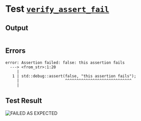 # Test [`verify_assert_fail`](../doc/debug/README.md#L21)

## Output

```,plain
```

## Errors

```,plain
error: Assertion failed: false: this assertion fails
  ---> <from_str>:1:20
     |
   1 | std::debug::assert(false, "this assertion fails");
     |                    ^^^^^^^^^^^^^^^^^^^^^^^^^^^^^
     |
```

## Test Result

![FAILED AS EXPECTED](../doc/debug/.test/verify_assert_fail.png)

